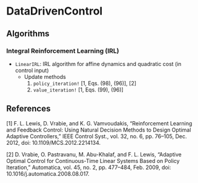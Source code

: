 # DataDrivenControl

## Algorithms
### Integral Reinforcement Learning (IRL)
- `LinearIRL`: IRL algorithm for affine dynamics and quadratic cost (in control input)
    - Update methods
        1. `policy_iteration!` [1, Eqs. (98), (96)], [2]
        2. `value_iteration!` [1, Eqs. (99), (96)]


## References
[1] F. L. Lewis, D. Vrabie, and K. G. Vamvoudakis, “Reinforcement Learning and Feedback Control: Using Natural Decision Methods to Design Optimal Adaptive Controllers,” IEEE Control Syst., vol. 32, no. 6, pp. 76–105, Dec. 2012, doi: 10.1109/MCS.2012.2214134.

[2] D. Vrabie, O. Pastravanu, M. Abu-Khalaf, and F. L. Lewis, “Adaptive Optimal Control for Continuous-Time Linear Systems Based on Policy Iteration,” Automatica, vol. 45, no. 2, pp. 477–484, Feb. 2009, doi: 10.1016/j.automatica.2008.08.017.
